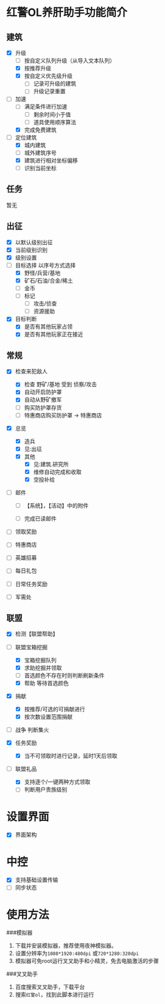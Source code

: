 

# 红警OL养肝助手功能简介

## 建筑

- [x] 升级
  - [ ] 按自定义队列升级（从导入文本队列）
  - [x] 按推荐升级
  - [x] 按自定义优先级升级
    - [ ] 记录可升级的建筑
    - [ ] 升级记录重置
- [ ] 加速
  - [ ] 满足条件进行加速
    - [ ] 剩余时间小于值
    - [ ] 道具使用顺序算法
  - [x] 完成免费建筑

- [ ] 定位建筑
  - [x] 城内建筑
  - [ ] 城外建筑序号
  - [x] 建筑进行相对坐标偏移
  - [ ] 识别当前坐标

## 任务

暂无

## 出征

- [x] 以默认级别出征
- [x] 当前级别识别
- [x] 级别设置
- [ ] 目标选择 以序号方式选择
  - [x] 野怪/兵营/基地
  - [x] 矿石/石油/合金/稀土
  - [ ] 金币
  - [ ] 标记
    - [ ] 攻击/侦查
    - [ ] 资源援助

- [x] 目标判断
  - [x] 是否有其他玩家占领
  - [x] 是否有其他玩家正在接近

## 常规

- [x] 检查来犯敌人
   - [x] 检查 野矿/基地 受到 侦察/攻击
   - [x] 自动开启防护罩
   - [x] 自动从野矿撤军
   - [ ] 购买防护罩存货
   - [ ] 特惠商店购买防护罩 -> 特惠商店
- [x] 总览
   - [x] 造兵
   - [x] 见:出征
   - [x] 其他
     - [x] 见:建筑.研究所
     - [x] 维修自动完成和收取
     - [x] 空投补给
- [ ] 邮件

   - [ ] 【系统】，【活动】中的附件
   - [ ] 完成已读邮件


- [ ] 领取奖励
- [ ] 特惠商店
- [ ] 英雄招募
- [ ] 每日礼包
- [ ] 日常任务奖励
- [ ] 军需处

## 联盟

- [x] 检测【联盟帮助】
- [ ] 联盟宝箱挖掘

  - [x] 宝箱挖掘队列
  - [x] 求助挖掘并领取
  - [ ] 首选颜色不存在时则判断刷新条件
  - [x] 帮助 等待首选颜色
- [x] 捐献 
  - [x] 按推荐/可选的可捐献进行
  - [x] 按次数设置范围捐献
- [ ] 战争 判断集火
- [x] 任务奖励
  - [x] 当不可领取时进行记录，延时1天后领取
- [ ] 联盟礼品
  - [x] 支持逐个/一键两种方式领取
  - [ ] 判断用户贵族级别

# 设置界面

- [x] 界面架构

# 中控

- [x] 支持基础设置传输
- [ ] 同步状态

# 使用方法

###模拟器

1. 下载并安装模拟器，推荐使用夜神模拟器。
2. 设置分辨率为`1080*1920:480dpi` 或`720*1280:320dpi`
3. 模拟器可免root运行叉叉助手和小精灵，免去电脑激活的步骤

###叉叉助手

1. 百度搜索叉叉助手，下载平台
2. 搜索`红警ol`，找到此脚本进行运行
